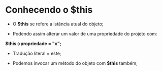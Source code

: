 # Conhecendo o $this

-   O **$this** se refere a istância atual do objeto;

-   Podendo assim alterar um valor de uma propriedade do projeto com:

**$this->propriedade = "x";**

-   Tradução literal = este;

-   Podemos invocar um método do objeto com **$this** também;
